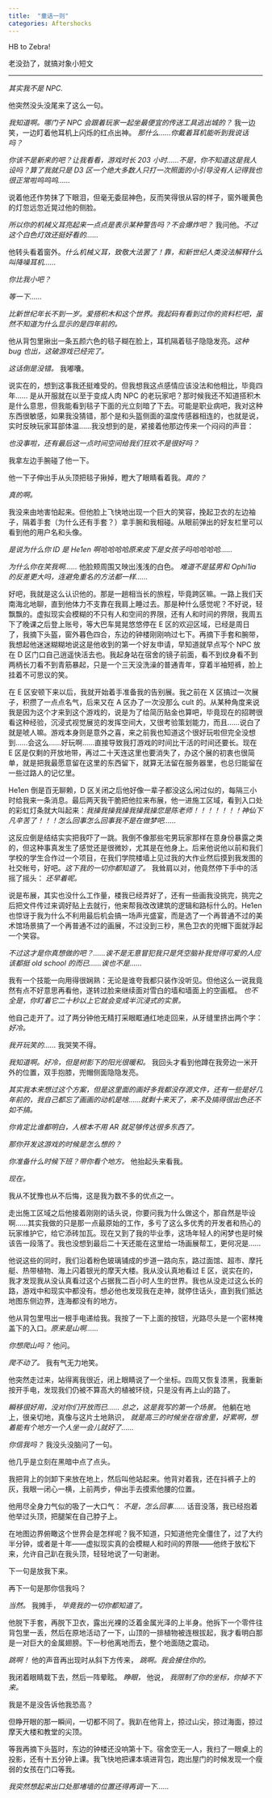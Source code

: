 ```yaml
---
title:  "童话一则"
categories: Aftershocks
---
```




HB to Zebra! 

老没劲了，就搞对象小短文

---

*其实我不是 NPC.*

他突然没头没尾来了这么一句。

*我知道啊。哪门子 NPC 会跟着玩家一起坐最便宜的传送工具逃出城的？* 我一边笑，一边盯着他耳机上闪烁的红点出神。 *那什么……你戴着耳机能听到我说话吗？*

*你该不是新来的吧？让我看看，游戏时长 203 小时……不是，你不知道这是我人设吗？算了我就只是 D3 区一个绝大多数人只打一次照面的小引导没有人记得我也很正常啦呜呜呜……*

说着他还作势抹了下眼泪，但毫无委屈神色，反而笑得很从容的样子，窗外暖黄色的灯忽远忽近晃过他的侧脸。

*所以你的机械义耳亮起来一点点是表示某种警告吗？不会爆炸吧？* 我问他。*不过这个白色灯效还挺好看的……*

他转头看着窗外。*什么机械义耳，致敬大法罢了！靠，和新世纪人类没法解释什么叫降噪耳机……*

*你比我小吧？*

*等一下……*

*比新世纪年长不到一岁。爱搭积木和这个世界。我起码有看到过你的资料栏吧，虽然不知道为什么显示的是四年前的。*

他从背包里揪出一条五颜六色的毯子糊在脸上，耳机隔着毯子隐隐发亮。*这种 bug 也出，这破游戏已经完了。*

*这话倒是没错。* 我嘟囔。

说实在的，想到这事我还挺难受的。但我想我这点感情应该没法和他相比，毕竟四年…… 是从开服就在以至于变成人肉 NPC 的老玩家吧？那时候我还不知道搭积木是什么意思，但我能看到毯子下面的光立刻暗了下去。可能是职业病吧，我对这种东西很敏感，如果我没猜错，那个是和头盔侧面的温度传感器相连的，也就是说，实时反映玩家耳部体温……我没想到的是，紧接着他那边传来一个闷闷的声音：

*也没事啦，还有最后这一点时间空间给我们狂欢不是很好吗？*

我拿左边手腕碰了他一下。

他一下子伸出手从头顶把毯子揪掉，瞪大了眼睛看着我。*真的？*

*真的啊。*

我没来由地害怕起来。但他脸上飞快地出现一个巨大的笑容，挽起卫衣的左边袖子，隔着手套（为什么还有手套？）拿手腕和我相碰。从眼前弹出的好友栏里可以看到他的用户名和头像。

*是说为什么你 ID 是 He1en 啊哈哈哈哈原来皮下是女孩子吗哈哈哈哈……*

*为什么你在笑我啊……* 他脸颊周围又映出浅浅的白色。 *难道不是猛男和 Ophi1ia 的反差更大吗，连避免重名的方法都一样……*

好吧，我就是这么认识他的。那是一趟相当长的旅程，毕竟跨区嘛。一路上我们天南海北地聊，直到他体力不支靠在我肩上睡过去。那是种什么感觉呢？不好说，轻飘飘的。虚拟现实会模糊的不只有人和空间的界限，还有人和时间的界限，我周五下了晚课之后登上账号，等大巴车晃晃悠悠停在 E 区的欢迎区域，已经是周日了，我摘下头盔，窗外暮色四合，东边的钟楼刚刚响过七下。再摘下手套和腕带，我想起他迷迷糊糊地说这是他收到的第一个好友申请，早知道就早点写个 NPC 放在 D 区门口自己逍遥快活去也。我起身站在宿舍的镜子前面，看不到纹身看不到两柄长刀看不到青筋暴起，只是一个三天没洗澡的普通青年，穿着半袖短裤，脸上挂着不可思议的笑。

在 E 区安顿下来以后，我就开始着手准备我的告别展。我之前在 X 区搞过一次展子，积攒了一点点名气，后来又在 A 区办了一次没那么 cult 的。从某种角度来说我是因为这个才来到这个游戏的，说是为了给简历贴金也算吧，毕竟现在的招聘很看这种经验，沉浸式视觉展览的发挥空间大，又很考验策划能力，而且……说白了就是唬人嘛。游戏本身则是意外之喜，来之前我也知道这个很好玩啦但完全没想到……会这么……好玩啊……直接导致我打游戏的时间比干活的时间还要长。现在 E 区是仅剩的开放地带，再过二十天连这里也要消失了，办这个展的初衷也很简单，就是把我最愿意留在这里的东西留下，就算无法留在服务器里，也总归能留在一些过路人的记忆里。

He1en 倒是百无聊赖，D 区关闭之后他好像一辈子都没这么闲过似的，每隔三小时给我来一条消息。最后两天我干脆把他拉来布展，他一进施工区域，看到入口处的彩虹灯条就大叫起来：*我操我操我操我操我操您是陈老师！！！！！！！神仙下凡辛苦了！！！怎么回事怎么回事我不是在做梦吧……*

这反应倒是结结实实把我吓了一跳。我倒不像那些宅男玩家那样在意身份暴露之类的，但这种事真发生了感觉还是很微妙，尤其是在他身上。后来他说他以前和我们学校的学生合作过一个项目，在我们学院楼墙上见过我的大作业然后摸到我发图的社交帐号，好吧。*这下我的一切你都知道了。* 我耸肩以对，他竟然停下手中的活摇了摇头： *还早着呢。*

说是布展，其实也没什么工作量，楼我已经弄好了，还有一些画我没挑完，挑完之后把文件传过来调好贴上去就行，他来帮我改改建筑的逻辑和路标什么的。He1en 也惊讶于我为什么不利用最后机会搞一场声光盛宴，而是选了一个再普通不过的美术馆场景搞了一个再普通不过的画展，不过没到三秒，黑色卫衣的兜帽下面就浮起一个笑容。

*不过这才是你真想做的吧？……诶不是无意冒犯我只是凭空脑补我觉得可爱的人应该都挺 old school 的而已……诶也不是……*

我有一个技能一向用得很娴熟：无论是谁夸我都只装作没听见。但他这么一说我竟然有点不好意思再看他，遂转过脸来继续面对雪白的墙和墙面上的空画框。 *也不全是，你盯着它二十秒以上它就会变成半沉浸式的实景。*

他自己走开了。过了两分钟他无精打采眼眶通红地走回来，从牙缝里挤出两个字： *好冷。* 

*我开玩笑的……* 我哭笑不得。

*我知道啊。好冷，但是树影下的阳光很暖和。* 我回头才看到他蹲在我旁边一米开外的位置，双手抱膝，兜帽侧面隐隐发亮。

*其实我本来想过这个方案，但是这里面的画好多我都没存源文件，还有一些是好几年前的，我自己都忘了画画的动机是啥……就剩十来天了，来不及搞得很出色还不如不搞。*

*你肯定比谁都明白，人根本不用 AR 就足够传达很多东西了。*

*那你开发这游戏的时候是怎么想的？*

*你准备什么时候下班？带你看个地方。* 他抬起头来看我。

*现在。*

我从不犹豫也从不后悔，这是我为数不多的优点之一。

走出施工区域之后他接着刚刚的话头说，你要问我为什么做这个，那自然是毕设啊……其实我做的只是那一点最原始的工作，多亏了这么多优秀的开发者和热心的玩家维护它，给它添砖加瓦。现在又到了我的毕业季，这场年轻人的闲梦也是时候该告一段落了。我也没想到最后二十天还能在这里给一场画展帮工，更何况是……

他说这些的同时，我们沿着粉色玻璃铺成的步道一路向东，路过面馆、超市、摩托艇、热带植物、海上闪着银光的摩天大楼。我从没认真地看过 E 区，说实在的，我才发现我从没认真看过这个占据我二百小时人生的世界。我也从没走过这么长的路，游戏中和现实中都没有。想必他也发现我在走神，就停住话头，直到我们抵达地图东侧边界，连海都没有的地方。

他从背包里甩出一根手电递给我。我按了一下上面的按钮，光路尽头是一个密林掩盖下的入口。*原来是山啊……*

*你想爬山吗？* 他问。

*爬不动了。* 我有气无力地笑。

他突然走过来，站得离我很近，闭上眼睛说了一个坐标。四周又恢复漆黑，我重新按开手电，发现我们仍被不算高大的植被环绕，只是没有再上山的路了。

*瞬移很好用，没对你们开放而已…… 总之，这是我写的第一个场景。* 他躺在地上，很亲切地，真像与这片土地熟识， *就是高三的时候坐在宿舍里，好累啊，想着能有个地方一个人坐一会儿就好了……*

*你信我吗？* 我没头没脑问了一句。

他几乎是立刻在黑暗中点了点头。

我把背上的剑卸下来放在地上，然后叫他站起来。他背对着我，还在抖裤子上的灰，我眼一闭心一横，上前两步，伸出手去摸索他腰的位置。

他用尽全身力气似的吸了一大口气： *不是，怎么回事……* 话音没落，我已经抱着他举过头顶，把腿架在自己脖子上。

在地图边界俯瞰这个世界会是怎样呢？我不知道，只知道他完全僵住了，过了大约半分钟，或者是十年——虚拟现实真的会模糊人和时间的界限——他终于放松下来，允许自己趴在我头顶，轻轻地说了一句谢谢。

下一句是放我下来。

再下一句是那你信我吗？

*当然。* 我摊手， *毕竟我的一切你都知道了。*

他脱下手套，再脱下卫衣，露出光裸的泛着金属光泽的上半身。他拆下一个零件往背包里一丢，然后在原地活动了一下，山顶的一排植物被连根拔起，我才看明白那是一对巨大的金属翅膀。下一秒他离地而去，整个地面随之震动。

*跳啊！* 他的声音再出现时从斜下方传来， *跳啊。我会接住你的。*

我闭着眼睛栽下去，然后一阵晕眩。 *睁眼，* 他说， *我限制了你的坐标，你掉不下来。*

我是不是没告诉他我恐高？

但睁开眼的那一瞬间，一切都不同了。我趴在他背上，掠过山尖，掠过海面，掠过摩天大楼和教堂的尖顶。

等我再摘下头盔时，东边的钟楼还没响第十下。宿舍空无一人，我扫了一眼桌上的投影，还有十五分钟上课。我飞快地把课本填进背包，跑出屋门的时候发现一个瘦弱的女孩在门口等我。

*我突然想起来出口处那堵墙的位置还得再调一下……*
